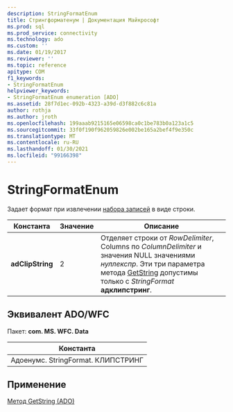 ```yaml
---
description: StringFormatEnum
title: Стрингформатенум | Документация Майкрософт
ms.prod: sql
ms.prod_service: connectivity
ms.technology: ado
ms.custom: ''
ms.date: 01/19/2017
ms.reviewer: ''
ms.topic: reference
apitype: COM
f1_keywords:
- StringFormatEnum
helpviewer_keywords:
- StringFormatEnum enumeration [ADO]
ms.assetid: 28f7d1ec-092b-4323-a39d-d3f882c6c81a
author: rothja
ms.author: jroth
ms.openlocfilehash: 199aaab9215165e06598ca0c1be783b0a123a1c5
ms.sourcegitcommit: 33f0f190f962059826e002be165a2bef4f9e350c
ms.translationtype: MT
ms.contentlocale: ru-RU
ms.lasthandoff: 01/30/2021
ms.locfileid: "99166398"
---
```

# <a name="stringformatenum"></a>StringFormatEnum
Задает формат при извлечении [набора записей](./recordset-object-ado.md) в виде строки.  
  
|Константа|Значение|Описание|  
|--------------|-----------|-----------------|  
|**adClipString**|2|Отделяет строки от *RowDelimiter*, Columns по *ColumnDelimiter* и значения NULL значениями *нуллекспр*. Эти три параметра метода [GetString](./getstring-method-ado.md) допустимы только с *StringFormat* **адклипстринг**.|  
  
## <a name="adowfc-equivalent"></a>Эквивалент ADO/WFC  
 Пакет: **com. MS. WFC. Data**  
  
|Константа|  
|--------------|  
|Адоенумс. StringFormat. КЛИПСТРИНГ|  
  
## <a name="applies-to"></a>Применение  
 [Метод GetString (ADO)](./getstring-method-ado.md)